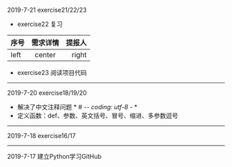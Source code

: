 
2019-7-21  exercise21/22/23
- exercise22 复习

 序号 | 需求详情 | 提报人
:---| :----: | ----: |
left | center | right
- exercise23 阅读项目代码



***
2019-7-20  exercise18/19/20
- 解决了中文注释问题 * # -*- coding: utf-8 -* *
- 定义函数：def、参数、英文括号、冒号、缩进、多参数逗号
***
2019-7-18  exercise16/17
***
2019-7-17 建立Python学习GitHub
